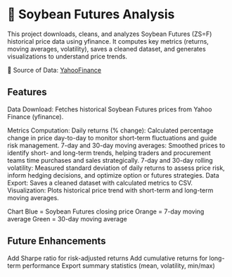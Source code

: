 # 🌾 Soybean Futures Analysis

This project downloads, cleans, and analyzes Soybean Futures (ZS=F) historical price data using yfinance.
It computes key metrics (returns, moving averages, volatility), saves a cleaned dataset, and generates visualizations to understand price trends.

📌  Source of Data: [YahooFinance](https://finance.yahoo.com/quote/ZS=F/?guccounter=1&guce_referrer=aHR0cHM6Ly93d3cuZ29vZ2xlLmNvbS8&guce_referrer_sig=AQAAAMXPbnaPvuQs1c1vamN0hoMMD7--UCoGbMXwhUMZH9GwCHkbAD3Oxl1TmFIWA3GaqvC4ji7Kt1LM0TPyrffheAhzqPbHSWeHQQzPXVkuBc9iMIuqZ8MkCloByrjDuvWxaGXuE5oz3fGXnktsE8nreJ0699LQRPZTY1hPztD-zmnN)

## Features

Data Download: Fetches historical Soybean Futures prices from Yahoo Finance (yfinance).

Metrics Computation:
Daily returns (% change): Calculated percentage change in price day-to-day to monitor short-term fluctuations and guide risk management.
7-day and 30-day moving averages: Smoothed prices to identify short- and long-term trends, helping traders and procurement teams time purchases and sales strategically.
7-day and 30-day rolling volatility: Measured standard deviation of daily returns to assess price risk, inform hedging decisions, and optimize option or futures strategies.
Data Export: Saves a cleaned dataset with calculated metrics to CSV.
Visualization: Plots historical price trend with short-term and long-term moving averages.

Chart
Blue = Soybean Futures closing price
Orange = 7-day moving average
Green = 30-day moving average

## Future Enhancements
Add Sharpe ratio for risk-adjusted returns
Add cumulative returns for long-term performance
Export summary statistics (mean, volatility, min/max)